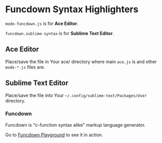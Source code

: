# Funcdown Syntax Highlighters

`mode-funcdown.js` is for **Ace Editor**. 

`funcdown.sublime-syntax` is for **Sublime Text Editor**.

## Ace Editor 
Place/save the file in Your ace/ directory where main `ace.js` is and other `mode-*.js` files are.

## Sublime Text Editor 
Place/save the file into Your `~/.config/sublime-text/Packages/User` directory. 

### Funcdown
Funcdown is "c-function syntax alike" markup language generator. 

Go to [Funcdown Playground](https://hardcoder.xyz/?mkp=fncd#) to see it in action.
